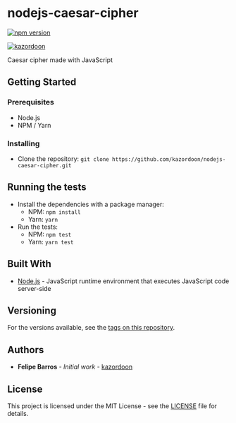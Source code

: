 # nodejs-caesar-cipher
[![npm version](https://badge.fury.io/js/%40kazordoon%2Fcaesarcipher.svg)](https://badge.fury.io/js/%40kazordoon%2Fcaesarcipher)

[![kazordoon](https://circleci.com/gh/kazordoon/nodejs-caesar-cipher.svg?style=svg)](https://circleci.com/gh/kazordoon/nodejs-caesar-cipher)

Caesar cipher made with JavaScript

## Getting Started

### Prerequisites

- Node.js
- NPM / Yarn

### Installing

- Clone the repository: `git clone https://github.com/kazordoon/nodejs-caesar-cipher.git`

## Running the tests

- Install the dependencies with a package manager:
  - NPM: `npm install`
  - Yarn: `yarn`
- Run the tests:
  - NPM: `npm test`
  - Yarn: `yarn test`

## Built With

- [Node.js](https://nodejs.org/) - JavaScript runtime environment that executes JavaScript code server-side

## Versioning

For the versions available, see the [tags on this repository](https://github.com/kazordoon/nodejs-caesar-cipher/tags/). 

## Authors

- **Felipe Barros** - *Initial work* - [kazordoon](https://github.com/kazordoon)

## License

This project is licensed under the MIT License - see the [LICENSE](LICENSE) file for details.
